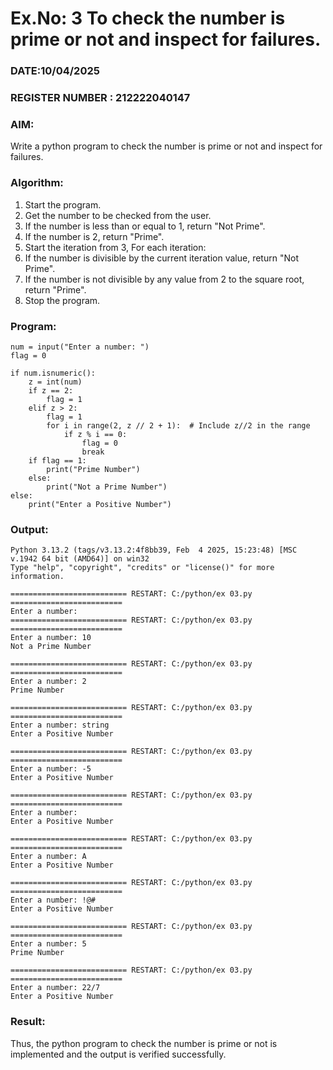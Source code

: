 # Ex.No: 3 To check the number is prime or not and inspect for failures.
 
### DATE:10/04/2025                                                                            
### REGISTER NUMBER : 212222040147
### AIM: 
Write a python program to check the number is prime or not and inspect for failures.
 
### Algorithm:
1. Start the program.
2. Get the number to be checked from the user.
3. If the number is less than or equal to 1, return "Not Prime".
4. If the number is 2, return "Prime".
5. Start the iteration from 3, For each iteration:
6. If the number is divisible by the current iteration value, return "Not Prime".
7. If the number is not divisible by any value from 2 to the square root, return "Prime".
8. Stop the program.

### Program:
```
num = input("Enter a number: ")
flag = 0

if num.isnumeric():
    z = int(num)
    if z == 2:
        flag = 1
    elif z > 2:
        flag = 1
        for i in range(2, z // 2 + 1):  # Include z//2 in the range
            if z % i == 0:
                flag = 0
                break
    if flag == 1:
        print("Prime Number")
    else:
        print("Not a Prime Number")
else:
    print("Enter a Positive Number")

```
### Output:
```
Python 3.13.2 (tags/v3.13.2:4f8bb39, Feb  4 2025, 15:23:48) [MSC v.1942 64 bit (AMD64)] on win32
Type "help", "copyright", "credits" or "license()" for more information.

========================== RESTART: C:/python/ex 03.py =========================
Enter a number: 
========================== RESTART: C:/python/ex 03.py =========================
Enter a number: 10
Not a Prime Number

========================== RESTART: C:/python/ex 03.py =========================
Enter a number: 2
Prime Number

========================== RESTART: C:/python/ex 03.py =========================
Enter a number: string
Enter a Positive Number

========================== RESTART: C:/python/ex 03.py =========================
Enter a number: -5
Enter a Positive Number

========================== RESTART: C:/python/ex 03.py =========================
Enter a number: 
Enter a Positive Number

========================== RESTART: C:/python/ex 03.py =========================
Enter a number: A
Enter a Positive Number

========================== RESTART: C:/python/ex 03.py =========================
Enter a number: !@#
Enter a Positive Number

========================== RESTART: C:/python/ex 03.py =========================
Enter a number: 5
Prime Number

========================== RESTART: C:/python/ex 03.py =========================
Enter a number: 22/7
Enter a Positive Number

```
### Result:
Thus, the python program to check the number is prime or not is implemented and the output is verified successfully.
